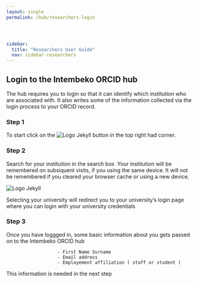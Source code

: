 ```yaml
---
layout: single
permalink: /hub/researchers-login




sidebar:
  title: "Researchers User Guide"
  nav: sidebar-researchers
---
```

## Login to the Intembeko ORCID hub



The hub requires you to login so that it can identify which institution who are associated with. It also writes some of the information collected via the login process to your ORCID record.

### Step 1

To start click on the ![Logo Jekyll]({{site.baseurl}}/assets/images/login.png )  button in the top right had corner.

### Step 2

Search for your institution in the search box .Your institution will be remembered on subsiquent visits, if you using the same device. It will not be remembered if you cleared your browser cache or using a new device.

![Logo Jekyll]({{site.baseurl}}/assets/images/find.png )

Selecting your university will redirect you to your university’s login page where you can login with your university credentials

### Step 3
Once you have loggged in, some basic information about you gets passed on to the Intembeko ORCID hub
                    
                       - First Name Surname
                       - Email address
                       - Employement affiliation ( staff or student )
                    
This information is needed in the next step
                  


 

